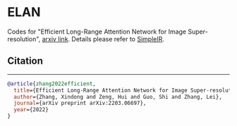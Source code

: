 # ELAN
Codes for "Efficient Long-Range Attention Network for Image Super-resolution", [arxiv link](https://arxiv.org/abs/2203.06697). Details please refer to [SimpleIR](https://github.com/xindongzhang/SimpleIR).

## Citation
----------
```BibTex
@article{zhang2022efficient,
  title={Efficient Long-Range Attention Network for Image Super-resolution},
  author={Zhang, Xindong and Zeng, Hui and Guo, Shi and Zhang, Lei},
  journal={arXiv preprint arXiv:2203.06697},
  year={2022}
}
```
